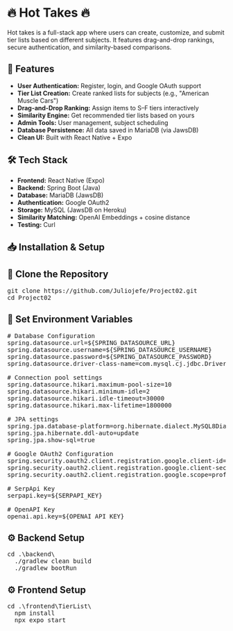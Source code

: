 # 🔥 Hot Takes 🔥

Hot takes is a full-stack app where users can create, customize, and submit tier lists based on different subjects. It features drag-and-drop rankings, secure authentication, and similarity-based comparisons.

## 🚀 Features

- **User Authentication:** Register, login, and Google OAuth support
- **Tier List Creation:** Create ranked lists for subjects (e.g., "American Muscle Cars")
- **Drag-and-Drop Ranking:** Assign items to S–F tiers interactively
- **Similarity Engine:** Get recommended tier lists based on yours
- **Admin Tools:** User management, subject scheduling
- **Database Persistence:** All data saved in MariaDB (via JawsDB)
- **Clean UI:** Built with React Native + Expo

## 🛠 Tech Stack

- **Frontend:** React Native (Expo)
- **Backend:** Spring Boot (Java)
- **Database:** MariaDB (JawsDB)
- **Authentication:** Google OAuth2
- **Storage:** MySQL (JawsDB on Heroku)
- **Similarity Matching:** OpenAI Embeddings + cosine distance
- **Testing:** Curl

## 📥 Installation & Setup

## 🔁 Clone the Repository

<pre>git clone https://github.com/Juliojefe/Project02.git
cd Project02 </pre>

## 🔐 Set Environment Variables

<pre># Database Configuration
spring.datasource.url=${SPRING_DATASOURCE_URL}
spring.datasource.username=${SPRING_DATASOURCE_USERNAME}
spring.datasource.password=${SPRING_DATASOURCE_PASSWORD}
spring.datasource.driver-class-name=com.mysql.cj.jdbc.Driver

# Connection pool settings
spring.datasource.hikari.maximum-pool-size=10
spring.datasource.hikari.minimum-idle=2
spring.datasource.hikari.idle-timeout=30000
spring.datasource.hikari.max-lifetime=1800000

# JPA settings
spring.jpa.database-platform=org.hibernate.dialect.MySQL8Dialect
spring.jpa.hibernate.ddl-auto=update
spring.jpa.show-sql=true

# Google OAuth2 Configuration
spring.security.oauth2.client.registration.google.client-id=${GOOGLE_CLIENT_ID}
spring.security.oauth2.client.registration.google.client-secret=${GOOGLE_CLIENT_SECRET}
spring.security.oauth2.client.registration.google.scope=profile,email

# SerpApi Key
serpapi.key=${SERPAPI_KEY}

# OpenAPI Key
openai.api.key=${OPENAI_API_KEY} </pre>

## ⚙️ Backend Setup

<pre>cd .\backend\
  ./gradlew clean build
  ./gradlew bootRun </pre>
  
## ⚙️ Frontend Setup

<pre>cd .\frontend\TierList\
  npm install
  npx expo start </pre>
